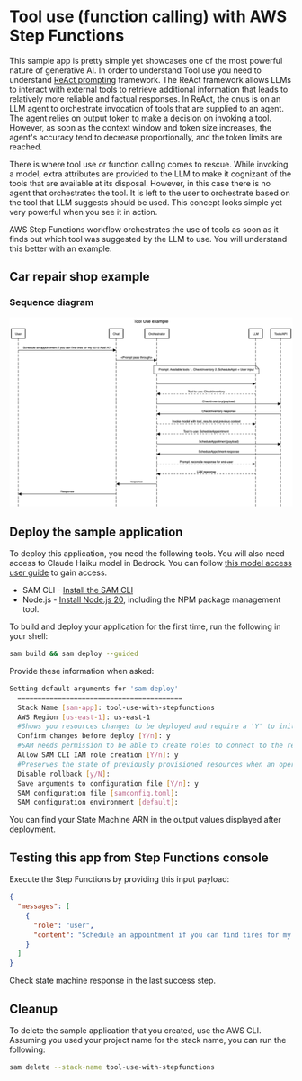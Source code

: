 # Tool use (function calling) with AWS Step Functions

This sample app is pretty simple yet showcases one of the most powerful nature of generative AI. 
In order to understand Tool use you need to understand [ReAct prompting](https://www.promptingguide.ai/techniques/react) framework. 
The ReAct framework allows LLMs to interact with external tools to retrieve additional information that leads to relatively more reliable and factual responses.
In ReAct, the onus is on an LLM agent to orchestrate invocation of tools that are supplied to an agent. The agent relies on output token to make a decision on invoking a tool.
However, as soon as the context window and token size increases, the agent's accuracy tend to decrease proportionally, and the token limits are reached.

There is where tool use or function calling comes to rescue. While invoking a model, extra attributes are provided to the LLM to make it cognizant of the tools that are available at its disposal. However, in this case there is no agent that orchestrates the tool. It is left to the user to orchestrate based on the tool that LLM suggests should be used. This concept looks simple yet very powerful when you see it in action.

AWS Step Functions workflow orchestrates the use of tools as soon as it finds out which tool was suggested by the LLM to use. 
You will understand this better with an example.

## Car repair shop example

### Sequence diagram
![Tool Use for Car shop](assets/tool-use.png)

## Deploy the sample application

To deploy this application, you need the following tools. You will also need access to Claude Haiku model in Bedrock. 
You can follow [this model access user guide](https://docs.aws.amazon.com/bedrock/latest/userguide/model-access.html) to gain access.

* SAM CLI - [Install the SAM CLI](https://docs.aws.amazon.com/serverless-application-model/latest/developerguide/serverless-sam-cli-install.html)
* Node.js - [Install Node.js 20](https://nodejs.org/en/), including the NPM package management tool.

To build and deploy your application for the first time, run the following in your shell:

```bash
sam build && sam deploy --guided
```

Provide these information when asked:

```bash
Setting default arguments for 'sam deploy'
  =========================================
  Stack Name [sam-app]: tool-use-with-stepfunctions 
  AWS Region [us-east-1]: us-east-1
  #Shows you resources changes to be deployed and require a 'Y' to initiate deploy
  Confirm changes before deploy [Y/n]: y
  #SAM needs permission to be able to create roles to connect to the resources in your template
  Allow SAM CLI IAM role creation [Y/n]: y
  #Preserves the state of previously provisioned resources when an operation fails
  Disable rollback [y/N]: 
  Save arguments to configuration file [Y/n]: y
  SAM configuration file [samconfig.toml]: 
  SAM configuration environment [default]:
```

You can find your State Machine ARN in the output values displayed after deployment.

## Testing this app from Step Functions console
Execute the Step Functions by providing this input payload:

```json
{
  "messages": [
    {
      "role": "user",
      "content": "Schedule an appointment if you can find tires for my 2015 Audi A7."
    }
  ]
}
```

Check state machine response in the last success step.

## Cleanup

To delete the sample application that you created, use the AWS CLI. Assuming you used your project name for the stack name, you can run the following:

```bash
sam delete --stack-name tool-use-with-stepfunctions
```